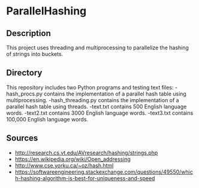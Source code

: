 # ParallelHashing

## Description
This project uses threading and multiprocessing to parallelize the hashing of strings into buckets. 

## Directory
This repository includes two Python programs and testing text files: 
-hash_procs.py contains the implementation of a parallel hash table using multiprocessing. 
-hash_threading.py contains the implementation of a parallel hash table using threads.
-text.txt contains 500 English language words.
-text2.txt contains 3000 English language words.
-text3.txt contains 100,000 English language words.

## Sources
 - http://research.cs.vt.edu/AVresearch/hashing/strings.php
 - https://en.wikipedia.org/wiki/Open_addressing
 - http://www.cse.yorku.ca/~oz/hash.html
 - https://softwareengineering.stackexchange.com/questions/49550/which-hashing-algorithm-is-best-for-uniqueness-and-speed
 
